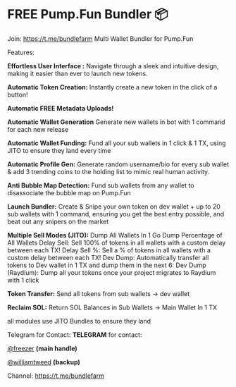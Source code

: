 # FREE Pump.Fun Bundler 📦

Join: https://t.me/bundlefarm
Multi Wallet Bundler for Pump.Fun

Features:

**Effortless User Interface :**
Navigate through a sleek and intuitive design, making it easier than ever to launch new tokens.

**Automatic Token Creation:**
Instantly create a new token in the click of a button!

**Automatic FREE Metadata Uploads!**

**Automatic Wallet Generation**
Generate new wallets in bot with 1 command for each new release

**Automatic Wallet Funding:**
Fund all your sub wallets in 1 click & 1 TX, using JITO to ensure they land every time

**Automatic Profile Gen:**
Generate random username/bio for every sub wallet & add 3 trending coins to the holding list to mimic real human activity.

**Anti Bubble Map Detection:**
Fund sub wallets from any wallet to disassociate the bubble map on Pump.Fun

**Launch Bundler:**
Create & Snipe your own token on dev wallet + up to 20 sub wallets with 1 command, ensuring you get the best entry possible, and beat out any snipers on the market

**Multiple Sell Modes (JITO):**
Dump All Wallets In 1 Go 
Dump Percentage of All Wallets
Delay Sell: Sell 100% of tokens in all wallets with a custom delay between each TX! 
Delay Sell %: Sell a % of tokens in all wallets with a custom delay between each TX! 
Dev Dump: Automatically transfer all tokens to Dev wallet in 1 TX and dump them in the next 
6: Dev Dump (Raydium): Dump all your tokens once your project migrates to Raydium with 1 click 

**Token Transfer:**
Send all tokens from sub wallets -> dev wallet

**Reclaim SOL:**
Return SOL Balances in Sub Wallets -> Main Wallet In 1 TX

all modules use JITO Bundles to ensure they land

Telegram for Contact:
**TELEGRAM** for contact:  

[@freezer](https://t.me/freezer) **(main handle)**

[@williamtweed](https://t.me/williamtweed) **(backup)**

Channel: https://t.me/bundlefarm
